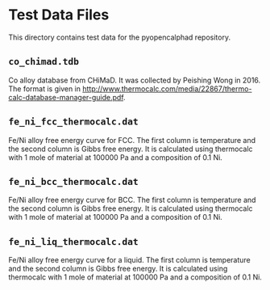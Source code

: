 # Test Data Files

This directory contains test data for the pyopencalphad repository.

## `co_chimad.tdb`

Co alloy database from CHiMaD. It was collected by Peishing Wong
in 2016. The format is given in
http://www.thermocalc.com/media/22867/thermo-calc-database-manager-guide.pdf.

## `fe_ni_fcc_thermocalc.dat`

Fe/Ni alloy free energy curve for FCC. The first column is temperature
and the second column is Gibbs free energy. It is calculated using
thermocalc with 1 mole of material at 100000 Pa and a composition
of 0.1 Ni.

## `fe_ni_bcc_thermocalc.dat`

Fe/Ni alloy free energy curve for BCC. The first column is temperature
and the second column is Gibbs free energy. It is calculated using
thermocalc with 1 mole of material at 100000 Pa and a composition
of 0.1 Ni.

## `fe_ni_liq_thermocalc.dat`

Fe/Ni alloy free energy curve for a liquid. The first column is
temperature and the second column is Gibbs free energy. It is
calculated using thermocalc with 1 mole of material at 100000 Pa and a
composition of 0.1 Ni.

